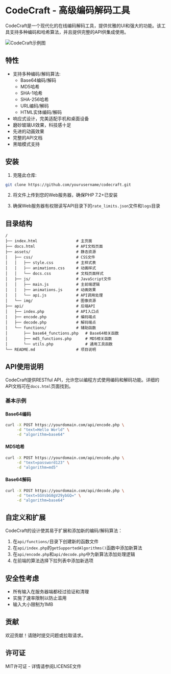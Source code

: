 # CodeCraft - 高级编码解码工具

CodeCraft是一个现代化的在线编码解码工具，提供优雅的UI和强大的功能。该工具支持多种编码和哈希算法，并且提供完整的API供集成使用。

![CodeCraft示例图](https://lzx1.top/res/ghithub-img/CodeCraft/1.png)

## 特性

- 支持多种编码/解码算法:
  - Base64编码/解码
  - MD5哈希
  - SHA-1哈希
  - SHA-256哈希
  - URL编码/解码
  - HTML实体编码/解码
- 响应式设计，完美适配手机和桌面设备
- 磨砂玻璃UI效果，科技感十足
- 先进的动画效果
- 完整的API文档
- 黑暗模式支持

## 安装

1. 克隆此仓库:
```bash
git clone https://github.com/yourusername/codecraft.git
```

2. 将文件上传到您的Web服务器，确保PHP 7.2+已安装

3. 确保Web服务器有权限读写API目录下的`rate_limits.json`文件和`logs`目录

## 目录结构

```
/
├── index.html                 # 主页面
├── docs.html                  # API文档页面
├── assets/                    # 静态资源
│   ├── css/                   # CSS文件
│   │   ├── style.css          # 主样式表
│   │   ├── animations.css     # 动画样式
│   │   └── docs.css           # 文档页面样式
│   ├── js/                    # JavaScript文件
│   │   ├── main.js            # 主前端逻辑
│   │   ├── animations.js      # 动画效果
│   │   └── api.js             # API调用处理
│   └── img/                   # 图像资源
├── api/                       # 后端API
│   ├── index.php              # API入口点
│   ├── encode.php             # 编码端点
│   ├── decode.php             # 解码端点
│   └── functions/             # 辅助函数
│       ├── base64_functions.php   # Base64相关函数
│       ├── md5_functions.php      # MD5相关函数
│       └── utils.php              # 通用工具函数
└── README.md                  # 项目说明
```

## API使用说明

CodeCraft提供RESTful API，允许您以编程方式使用编码和解码功能。详细的API文档可在`docs.html`页面找到。

### 基本示例

#### Base64编码
```bash
curl -X POST https://yourdomain.com/api/encode.php \
     -d "text=Hello World" \
     -d "algorithm=base64"
```

#### MD5哈希
```bash
curl -X POST https://yourdomain.com/api/encode.php \
     -d "text=password123" \
     -d "algorithm=md5"
```

#### Base64解码
```bash
curl -X POST https://yourdomain.com/api/decode.php \
     -d "text=SGVsbG8gV29ybGQ=" \
     -d "algorithm=base64"
```

## 自定义和扩展

CodeCraft的设计使其易于扩展和添加新的编码/解码算法：

1. 在`api/functions/`目录下创建新的函数文件
2. 在`api/index.php`的`getSupportedAlgorithms()`函数中添加新算法
3. 在`api/encode.php`和`api/decode.php`中为新算法添加处理逻辑
4. 在前端的算法选择下拉列表中添加新选项

## 安全性考虑

- 所有输入在服务器端都经过验证和清理
- 实施了速率限制以防止滥用
- 输入大小限制为1MB

## 贡献

欢迎贡献！请随时提交问题或拉取请求。

## 许可证

MIT许可证 - 详情请参阅LICENSE文件

